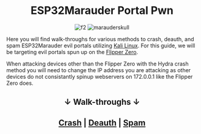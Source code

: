 <div align="center">

# ESP32Marauder Portal Pwn
![f2](https://github.com/user-attachments/assets/3baa6c7a-23cf-48de-9840-2f03bfe45d07)
![marauderskull](https://github.com/user-attachments/assets/55eeedb7-a1b0-43ce-ae0f-b657973ea16a)

</div>

Here you will find walk-throughs for various methods to crash, deauth, and spam ESP32Marauder evil portals utilizing [Kali Linux](https://www.kali.org/). For this guide, we will be targeting evil portals spun up on the [Flipper Zero](https://flipperzero.one/).

When attacking devices other than the Flipper Zero with the Hydra crash method you will need to change the IP address you are attacking as other devices do not consistantly spinup webservers on 172.0.0.1 like the Flipper Zero does.

<div align="center">
  
## ↓ Walk-throughs ↓
## [Crash](https://github.com/OSINTI4L/ESP32Marauder-Portal-Pwn/blob/main/Walk-Throughs/Crash.md) | [Deauth](https://github.com/OSINTI4L/ESP32Marauder-Portal-Pwn/blob/main/Walk-Throughs/Deauth.md) | [Spam](https://github.com/OSINTI4L/ESP32Marauder-Portal-Pwn/blob/main/Walk-Throughs/Spam.md)
</div>
